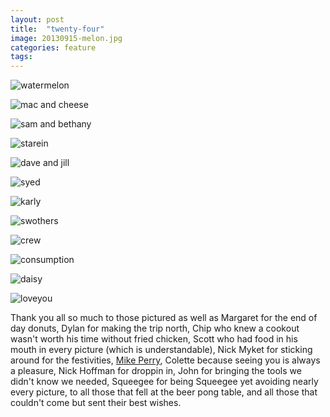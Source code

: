 ```yaml
---
layout: post
title:  "twenty-four"
image: 20130915-melon.jpg
categories: feature
tags:
---
```


![watermelon][1]

![mac and cheese][2]

![sam and bethany][3]

![starein][4]

![dave and jill][5]

![syed][6]

![karly][7]

![swothers][8]

![crew][9]

![consumption][10]

![daisy][11]

![loveyou][12]

Thank you all so much to those pictured as well as Margaret for the end of day donuts, Dylan for making the trip north, Chip who knew a cookout wasn't worth his time without fried chicken, Scott who had food in his mouth in every picture (which is understandable), Nick Myket for sticking around for the festivities, [Mike Perry](http://stevenja.co/bs/images/20130915-terry.gif), Colette because seeing you is always a pleasure, Nick Hoffman for droppin in, John for bringing the tools we didn't know we needed, Squeegee for being Squeegee yet avoiding nearly every picture, to all those that fell at the beer pong table, and all those that couldn't come but sent their best wishes.


[1]: http://stevenja.co/bs/images/large/20130915-melon.jpg "no seeds"
[2]: http://stevenja.co/bs/images/large/20130915-macandcheese.jpg "cheesin'"
[3]: http://stevenja.co/bs/images/large/20130915-samanthany.jpg "<3"
[4]: http://stevenja.co/bs/images/large/20130915-starein.gif "caught blake starin'"
[5]: http://stevenja.co/bs/images/large/20130915-davejill.jpg "I agree dave!"
[6]: http://stevenja.co/bs/images/large/20130915-syed.gif "majestic"
[7]: http://stevenja.co/bs/images/large/20130915-karly.jpg "so mysterious"
[8]: http://stevenja.co/bs/images/large/20130915-swothers.gif "wait for it"
[9]: http://stevenja.co/bs/images/large/20130915-crew.jpg "manny scared"
[10]: http://stevenja.co/bs/images/large/20130915-consumption.gif "slow down tj"
[11]: http://stevenja.co/bs/images/large/20130915-daisy.jpg "hey daisy"
[12]: http://stevenja.co/bs/images/large/20130915-loveyou.gif "love you all like these baby pickles.  oops."